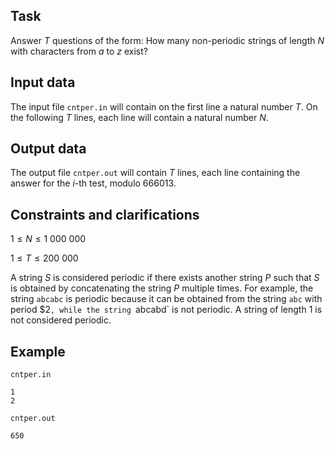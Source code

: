 ## Task

Answer $T$ questions of the form: How many non-periodic strings of length $N$ with characters from $a$ to $z$ exist?

## Input data

The input file `cntper.in` will contain on the first line a natural number $T$. On the following $T$ lines, each line will contain a natural number $N$.

## Output data

The output file `cntper.out` will contain $T$ lines, each line containing the answer for the $i$-th test, modulo $666013$.

## Constraints and clarifications

$1 \leq N \leq 1\ 000\ 000$

$1 \leq T \leq 200\ 000$

A string $S$ is considered periodic if there exists another string $P$ such that $S$ is obtained by concatenating the string $P$ multiple times. For example, the string `abcabc` is periodic because it can be obtained from the string `abc` with period $2`, while the string `abcabd` is not periodic. A string of length $1$ is not considered periodic.

## Example

`cntper.in`
```
1
2
```
`cntper.out`
```
650
```